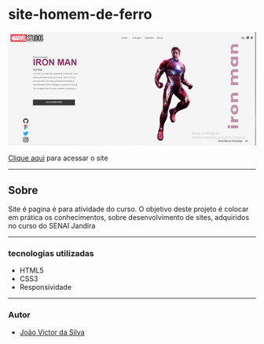 # site-homem-de-ferro

![](./imagem/Capturar.PNG)

[Clique aqui](https://ratinho253.github.io/site-homem-de-ferro/) para acessar o site

---
## Sobre
Site é pagina é para atividade do curso.
O objetivo deste projeto é colocar em prática os conhecimentos, sobre desenvolvimento de sites, adquiridos no curso do SENAI Jandira 


---
### tecnologias utilizadas
- HTML5
- CSS3
- Responsividade

---
### Autor 
- [João Victor da Silva](https://github.com/Ratinho253) 
